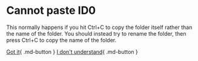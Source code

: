 # Cannot paste ID0

This normally happens if you hit Ctrl+C to copy the folder itself rather than the name of the folder. You should instead try to rename the folder, then press Ctrl+C to copy the name of the folder.

[Got it](/troubleshoot/issue/success){ .md-button }
[I don't understand](/troubleshoot/issue/support){ .md-button }